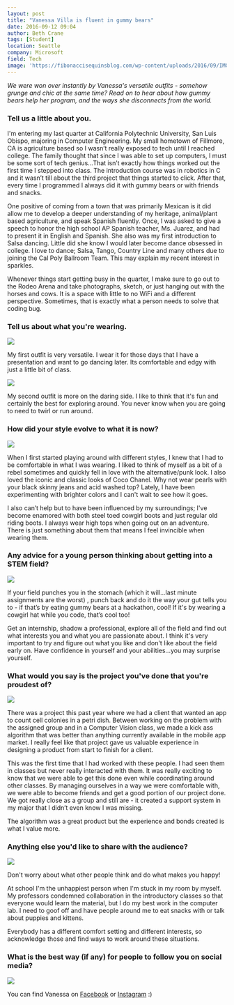 ```yaml
---
layout: post
title: "Vanessa Villa is fluent in gummy bears"
date: 2016-09-12 09:04
author: Beth Crane
tags: [Student]
location: Seattle
company: Microsoft
field: Tech
image: 'https://fibonaccisequinsblog.com/wp-content/uploads/2016/09/IMG_8879.jpg'
---
```


*We were won over instantly by Vanessa's versatile outfits - somehow grunge and chic at the same time? Read on to hear about how gummy bears help her program, and the ways she disconnects from the world.*

### Tell us a little about you.

I'm entering my last quarter at California Polytechnic University, San Luis Obispo, majoring in Computer Engineering. My small hometown of Fillmore, CA is agriculture based so I wasn’t really exposed to tech until I reached college. The family thought that since I was able to set up computers, I must be some sort of tech genius...That isn’t exactly how things worked out the first time I stepped into class. The introduction course was in robotics in C and it wasn’t till about the third project that things started to click. After that, every time I programmed I always did it with gummy bears or with friends and snacks.

One positive of coming from a town that was primarily Mexican is it did allow me to develop a deeper understanding of my heritage, animal/plant based agriculture, and speak Spanish fluently. Once, I was asked to give a speech to honor the high school AP Spanish teacher, Ms. Juarez, and had to present it in English and Spanish. She also was my first introduction to Salsa dancing. Little did she know I would later become dance obsessed in college. I love to dance; Salsa, Tango, Country Line and many others due to joining the Cal Poly Ballroom Team. This may explain my recent interest in sparkles.

Whenever things start getting busy in the quarter, I make sure to go out to the Rodeo Arena and take photographs, sketch, or just hanging out with the horses and cows. It is a space with little to no WiFi and a different perspective. Sometimes, that is exactly what a person needs to solve that coding bug.

### Tell us about what you're wearing.

[![](https://fibonaccisequinsblog.com/wp-content/uploads/2016/09/IMG_9040-683x1024.jpg)](https://fibonaccisequinsblog.com/wp-content/uploads/2016/09/IMG_9040.jpg)

My first outfit is very versatile. I wear it for those days that I have a presentation and want to go dancing later. Its comfortable and edgy with just a little bit of class.

[![](https://fibonaccisequinsblog.com/wp-content/uploads/2016/09/IMG_8919-1024x683.jpg)](https://fibonaccisequinsblog.com/wp-content/uploads/2016/09/IMG_8919.jpg)

My second outfit is more on the daring side. I like to think that it's fun and certainly the best for exploring around. You never know when you are going to need to twirl or run around.

### How did your style evolve to what it is now?

[![](https://fibonaccisequinsblog.com/wp-content/uploads/2016/09/IMG_9095-1024x683.jpg)](https://fibonaccisequinsblog.com/wp-content/uploads/2016/09/IMG_9095-1024x683.jpg)

When I first started playing around with different styles, I knew that I had to be comfortable in what I was wearing. I liked to think of myself as a bit of a rebel sometimes and quickly fell in love with the alternative/punk look. I also loved the iconic and classic looks of Coco Chanel. Why not wear pearls with your black skinny jeans and acid washed top? Lately, I have been experimenting with brighter colors and I can't wait to see how it goes.

I also can’t help but to have been influenced by my surroundings; I've become enamored with both steel toed cowgirl boots and just regular old riding boots. I always wear high tops when going out on an adventure. There is just something about them that means I feel invincible when wearing them.

### Any advice for a young person thinking about getting into a STEM field?

[![](https://fibonaccisequinsblog.com/wp-content/uploads/2016/09/IMG_9053-683x1024.jpg)](https://fibonaccisequinsblog.com/wp-content/uploads/2016/09/IMG_9053.jpg)

If your field punches you in the stomach (which it will…last minute assignments are the worst) , punch back and do it the way your gut tells you to - if that’s by eating gummy bears at a hackathon, cool! If it's by wearing a cowgirl hat while you code, that’s cool too!

Get an internship, shadow a professional, explore all of the field and find out what interests you and what you are passionate about. I think it's very important to try and figure out what you like and don't like about the field early on. Have confidence in yourself and your abilities...you may surprise yourself.

### What would you say is the project you've done that you're proudest of?

[![](https://fibonaccisequinsblog.com/wp-content/uploads/2016/09/IMG_9077-1024x683.jpg)](https://fibonaccisequinsblog.com/wp-content/uploads/2016/09/IMG_9077.jpg)

There was a project this past year where we had a client that wanted an app to count cell colonies in a petri dish. Between working on the problem with the assigned group and in a Computer Vision class, we made a kick ass algorithm that was better than anything currently available in the mobile app market. I really feel like that project gave us valuable experience in designing a product from start to finish for a client.

This was the first time that I had worked with these people. I had seen them in classes but never really interacted with them. It was really exciting to know that we were able to get this done even while coordinating around other classes. By managing ourselves in a way we were comfortable with, we were able to become friends and get a good portion of our project done. We got really close as a group and still are - it created a support system in my major that I didn’t even know I was missing.

The algorithm was a great product but the experience and bonds created is what I value more.

### Anything else you'd like to share with the audience?

[![](https://fibonaccisequinsblog.com/wp-content/uploads/2016/09/IMG_8936-1024x683.jpg)](https://fibonaccisequinsblog.com/wp-content/uploads/2016/09/IMG_8936-1024x683.jpg)

Don't worry about what other people think and do what makes you happy!

At school I'm the unhappiest person when I'm stuck in my room by myself. My professors condemned collaboration in the introductory classes so that everyone would learn the material, but I do my best work in the computer lab. I need to goof off and have people around me to eat snacks with or talk about puppies and kittens.

Everybody has a different comfort setting and different interests, so acknowledge those and find ways to work around these situations.

### What is the best way (if any) for people to follow you on social media?

[![](https://fibonaccisequinsblog.com/wp-content/uploads/2016/09/IMG_8891-683x1024.jpg)](https://fibonaccisequinsblog.com/wp-content/uploads/2016/09/IMG_8891.jpg)

You can find Vanessa on [Facebook](https://www.facebook.com/vanesvilla) or [Instagram](https://www.instagram.com/vanessa_villa239/) :)

 
